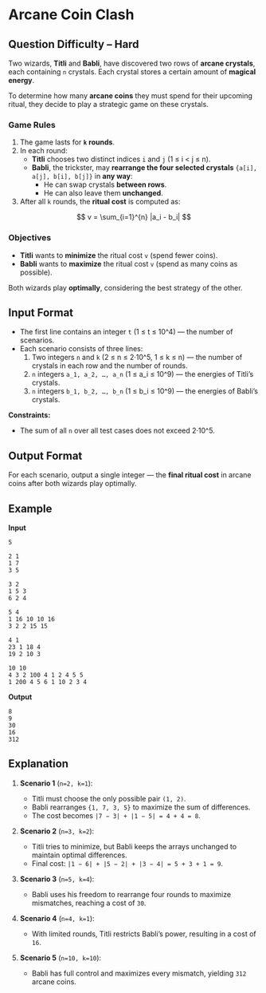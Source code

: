 # Arcane Coin Clash
## Question Difficulty – Hard

Two wizards, **Titli** and **Babli**, have discovered two rows of **arcane crystals**, each containing `n` crystals. Each crystal stores a certain amount of **magical energy**.

To determine how many **arcane coins** they must spend for their upcoming ritual, they decide to play a strategic game on these crystals.


### Game Rules

1. The game lasts for **`k` rounds**.
2. In each round:
   - **Titli** chooses two distinct indices `i` and `j` (1 ≤ i < j ≤ n).  
   - **Babli**, the trickster, may **rearrange the four selected crystals** `{a[i], a[j], b[i], b[j]}` in **any way**:
     - He can swap crystals **between rows**.
     - He can also leave them **unchanged**.
3. After all `k` rounds, the **ritual cost** is computed as:

$$
v = \sum_{i=1}^{n} |a_i - b_i|
$$


### Objectives

- **Titli** wants to **minimize** the ritual cost `v` (spend fewer coins).  
- **Babli** wants to **maximize** the ritual cost `v` (spend as many coins as possible).  

Both wizards play **optimally**, considering the best strategy of the other.


## Input Format

- The first line contains an integer `t` (1 ≤ t ≤ 10^4) — the number of scenarios.  
- Each scenario consists of three lines:
  1. Two integers `n` and `k` (2 ≤ n ≤ 2·10^5, 1 ≤ k ≤ n) — the number of crystals in each row and the number of rounds.  
  2. `n` integers `a_1, a_2, …, a_n` (1 ≤ a_i ≤ 10^9) — the energies of Titli’s crystals.  
  3. `n` integers `b_1, b_2, …, b_n` (1 ≤ b_i ≤ 10^9) — the energies of Babli’s crystals.

**Constraints:**

- The sum of all `n` over all test cases does not exceed 2·10^5.

## Output Format

For each scenario, output a single integer — the **final ritual cost** in arcane coins after both wizards play optimally.

## Example

**Input**  
```
5

2 1
1 7
3 5

3 2
1 5 3
6 2 4

5 4
1 16 10 10 16
3 2 2 15 15

4 1
23 1 18 4
19 2 10 3

10 10
4 3 2 100 4 1 2 4 5 5
1 200 4 5 6 1 10 2 3 4
```

**Output**
```
8
9
30
16
312
```


## Explanation  

1. **Scenario 1** (`n=2, k=1`):  
   - Titli must choose the only possible pair `(1, 2)`.  
   - Babli rearranges `{1, 7, 3, 5}` to maximize the sum of differences.  
   - The cost becomes `|7 − 3| + |1 − 5| = 4 + 4 = 8`.

2. **Scenario 2** (`n=3, k=2`):  
   - Titli tries to minimize, but Babli keeps the arrays unchanged to maintain optimal differences.  
   - Final cost: `|1 − 6| + |5 − 2| + |3 − 4| = 5 + 3 + 1 = 9`.

3. **Scenario 3** (`n=5, k=4`):  
   - Babli uses his freedom to rearrange four rounds to maximize mismatches, reaching a cost of `30`.

4. **Scenario 4** (`n=4, k=1`):  
   - With limited rounds, Titli restricts Babli’s power, resulting in a cost of `16`.

5. **Scenario 5** (`n=10, k=10`):  
   - Babli has full control and maximizes every mismatch, yielding `312` arcane coins.
